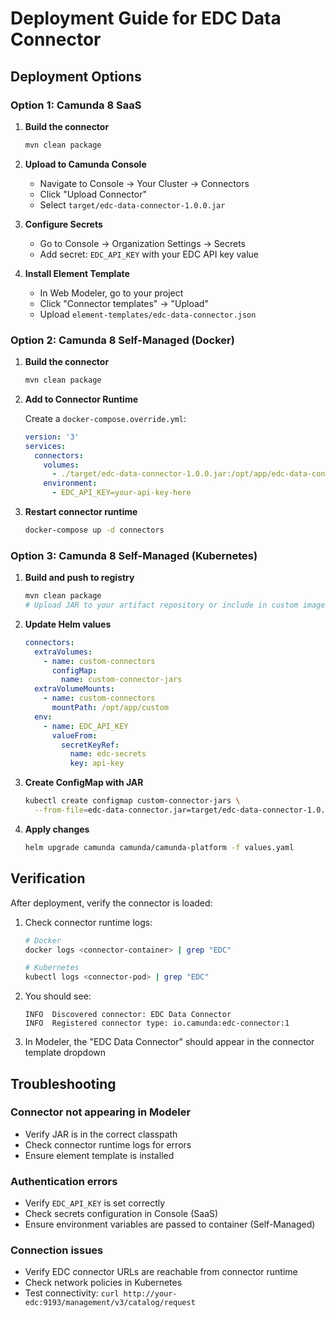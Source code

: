 # Deployment Guide for EDC Data Connector

## Deployment Options

### Option 1: Camunda 8 SaaS

1. **Build the connector**
   ```bash
   mvn clean package
   ```

2. **Upload to Camunda Console**
   - Navigate to Console → Your Cluster → Connectors
   - Click "Upload Connector"
   - Select `target/edc-data-connector-1.0.0.jar`

3. **Configure Secrets**
   - Go to Console → Organization Settings → Secrets
   - Add secret: `EDC_API_KEY` with your EDC API key value

4. **Install Element Template**
   - In Web Modeler, go to your project
   - Click "Connector templates" → "Upload"
   - Upload `element-templates/edc-data-connector.json`

### Option 2: Camunda 8 Self-Managed (Docker)

1. **Build the connector**
   ```bash
   mvn clean package
   ```

2. **Add to Connector Runtime**
   
   Create a `docker-compose.override.yml`:
   ```yaml
   version: '3'
   services:
     connectors:
       volumes:
         - ./target/edc-data-connector-1.0.0.jar:/opt/app/edc-data-connector-1.0.0.jar
       environment:
         - EDC_API_KEY=your-api-key-here
   ```

3. **Restart connector runtime**
   ```bash
   docker-compose up -d connectors
   ```

### Option 3: Camunda 8 Self-Managed (Kubernetes)

1. **Build and push to registry**
   ```bash
   mvn clean package
   # Upload JAR to your artifact repository or include in custom image
   ```

2. **Update Helm values**
   ```yaml
   connectors:
     extraVolumes:
       - name: custom-connectors
         configMap:
           name: custom-connector-jars
     extraVolumeMounts:
       - name: custom-connectors
         mountPath: /opt/app/custom
     env:
       - name: EDC_API_KEY
         valueFrom:
           secretKeyRef:
             name: edc-secrets
             key: api-key
   ```

3. **Create ConfigMap with JAR**
   ```bash
   kubectl create configmap custom-connector-jars \
     --from-file=edc-data-connector.jar=target/edc-data-connector-1.0.0.jar
   ```

4. **Apply changes**
   ```bash
   helm upgrade camunda camunda/camunda-platform -f values.yaml
   ```

## Verification

After deployment, verify the connector is loaded:

1. Check connector runtime logs:
   ```bash
   # Docker
   docker logs <connector-container> | grep "EDC"
   
   # Kubernetes
   kubectl logs <connector-pod> | grep "EDC"
   ```

2. You should see:
   ```
   INFO  Discovered connector: EDC Data Connector
   INFO  Registered connector type: io.camunda:edc-connector:1
   ```

3. In Modeler, the "EDC Data Connector" should appear in the connector template dropdown

## Troubleshooting

### Connector not appearing in Modeler
- Verify JAR is in the correct classpath
- Check connector runtime logs for errors
- Ensure element template is installed

### Authentication errors
- Verify `EDC_API_KEY` is set correctly
- Check secrets configuration in Console (SaaS)
- Ensure environment variables are passed to container (Self-Managed)

### Connection issues
- Verify EDC connector URLs are reachable from connector runtime
- Check network policies in Kubernetes
- Test connectivity: `curl http://your-edc:9193/management/v3/catalog/request`
